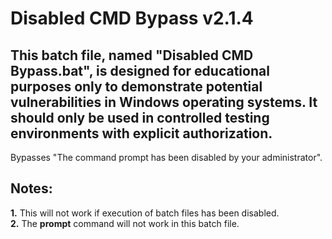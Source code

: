 # Disabled CMD Bypass v2.1.4

## This batch file, named "Disabled CMD Bypass.bat", is designed for educational purposes only to demonstrate potential vulnerabilities in Windows operating systems. It should only be used in controlled testing environments with explicit authorization.
Bypasses "The command prompt has been disabled by your administrator".

## Notes:
**1.** This will not work if execution of batch files has been disabled.  
**2.** The **prompt** command will not work in this batch file.
